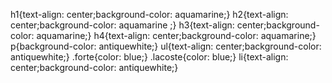 h1{text-align: center;background-color: aquamarine;}
h2{text-align: center;background-color: aquamarine ;}
h3{text-align: center;background-color: aquamarine;}
h4{text-align: center;background-color: aquamarine;}
p{background-color: antiquewhite;}
ul{text-align: center;background-color: antiquewhite;}
.forte{color: blue;}
.lacoste{color: blue;}
li{text-align: center;background-color: antiquewhite;}
